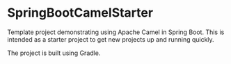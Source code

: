 # SpringBootCamelStarter

Template project demonstrating using Apache Camel in Spring Boot.  This is intended as a starter project to get new projects up and running quickly.

The project is built using Gradle.
